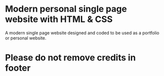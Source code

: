 # Modern personal single page website with HTML & CSS
A modern single page website designed and coded to be used as a portfolio or personal website.

# Please do not remove credits in footer
